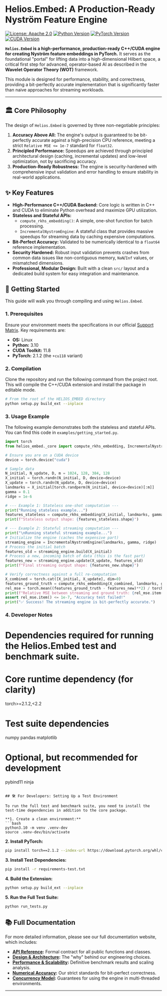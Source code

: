# Helios.Embed: A Production-Ready Nyström Feature Engine

[![License: Apache 2.0](https://img.shields.io/badge/License-Apache_2.0-blue.svg)](https://opensource.org/licenses/Apache-2.0)
[![Python Version](https://img.shields.io/badge/python-3.10-blue.svg)](https://www.python.org/downloads/release/python-3100/)
[![PyTorch Version](https://img.shields.io/badge/pytorch-2.1.2+cu118-orange.svg)](https://pytorch.org/)
[![CUDA Version](https://img.shields.io/badge/cuda-11.8-green.svg)](https://developer.nvidia.com/cuda-toolkit)

**`Helios.Embed` is a high-performance, production-ready C++/CUDA engine for creating Nyström feature embeddings in PyTorch.** It serves as the foundational "portal" for lifting data into a high-dimensional Hilbert space, a critical first step for advanced, operator-based AI as described in the **Wavelet Operator Theory (WOT)** framework.

This module is designed for performance, stability, and correctness, providing a bit-perfectly accurate implementation that is significantly faster than naive approaches for streaming workloads.

---

## 🏛️ Core Philosophy

The design of `Helios.Embed` is governed by three non-negotiable principles:

1.  **Accuracy Above All:** The engine's output is guaranteed to be bit-perfectly accurate against a high-precision CPU reference, meeting a strict `Relative MSE <= 1e-7` standard for `float32`.
2.  **Principled Performance:** Speedups are achieved through principled architectural design (caching, incremental updates) and low-level optimization, not by sacrificing accuracy.
3.  **Production-Ready Robustness:** The engine is security-hardened with comprehensive input validation and error handling to ensure stability in real-world applications.

## ✨ Key Features

*   **High-Performance C++/CUDA Backend:** Core logic is written in C++ and CUDA to eliminate Python overhead and maximize GPU utilization.
*   **Stateless and Stateful APIs:**
    *   `compute_rkhs_embedding()`: A simple, one-shot function for batch processing.
    *   `IncrementalNystromEngine`: A stateful class that provides massive speedups for streaming data by caching expensive computations.
*   **Bit-Perfect Accuracy:** Validated to be numerically identical to a `float64` reference implementation.
*   **Security Hardened:** Robust input validation prevents crashes from common data issues like non-contiguous memory, `NaN`/`Inf` values, or mismatched dimensions.
*   **Professional, Modular Design:** Built with a clean `src/` layout and a dedicated build system for easy integration and maintenance.

## 🚀 Getting Started

This guide will walk you through compiling and using `Helios.Embed`.

### 1. Prerequisites

Ensure your environment meets the specifications in our official [Support Matrix](docs/SUPPORT_MATRIX.md). Key requirements are:
*   **OS:** Linux
*   **Python:** 3.10
*   **CUDA Toolkit:** 11.8
*   **PyTorch:** 2.1.2 (the `+cu118` variant)

### 2. Compilation

Clone the repository and run the following command from the project root. This will compile the C++/CUDA extension and install the package in editable mode.

```bash
# From the root of the HELIOS_EMBED directory
python setup.py build_ext --inplace
```

### 3. Usage Example

The following example demonstrates both the stateless and stateful APIs. You can find this code in `examples/getting_started.py`.

```python
import torch
from helios_embed._core import compute_rkhs_embedding, IncrementalNystromEngine

# Ensure you are on a CUDA device
device = torch.device("cuda")

# Sample data
N_initial, N_update, D, m = 1024, 128, 384, 128
X_initial = torch.randn(N_initial, D, device=device)
X_update = torch.randn(N_update, D, device=device)
landmarks = X_initial[torch.randperm(N_initial, device=device)[:m]]
gamma = 0.1
ridge = 1e-6

# --- Example 1: Stateless one-shot computation ---
print("Running stateless example...")
features_stateless = compute_rkhs_embedding(X_initial, landmarks, gamma, ridge)
print(f"Stateless output shape: {features_stateless.shape}")

# --- Example 2: Stateful streaming computation ---
print("\nRunning stateful streaming example...")
# Initialize the engine (caches the expensive part)
streaming_engine = IncrementalNystromEngine(landmarks, gamma, ridge)
# Process the initial batch
features_old = streaming_engine.build(X_initial)
# Process a new, incoming batch of data (this is the fast part)
features_new = streaming_engine.update(X_update, features_old)
print(f"Final streaming output shape: {features_new.shape}")

# Verify correctness against a full re-computation
X_combined = torch.cat([X_initial, X_update], dim=0)
features_ground_truth = compute_rkhs_embedding(X_combined, landmarks, gamma, ridge)
rel_mse = torch.mean((features_ground_truth - features_new)**2) / torch.mean(features_ground_truth**2)
print(f"Relative MSE between streaming and ground truth: {rel_mse.item():.2e}")
assert rel_mse.item() <= 1e-7, "Accuracy test failed!"
print("✅ Success! The streaming engine is bit-perfectly accurate.")
```

### 4. Developer Notes
# Dependencies required for running the Helios.Embed test and benchmark suite.

# Core runtime dependency (for clarity)
torch>=2.1.2,<2.2

# Test suite dependencies
numpy
pandas
matplotlib

# Optional, but recommended for development
pybind11
ninja
```

## 🛠️ For Developers: Setting Up a Test Environment

To run the full test and benchmark suite, you need to install the test-time dependencies in addition to the core package.

**1. Create a clean environment:**
```bash
python3.10 -m venv .venv-dev
source .venv-dev/bin/activate
```

**2. Install PyTorch:**
```bash
pip install torch==2.1.2 --index-url https://download.pytorch.org/whl/cu118
```

**3. Install Test Dependencies:**
```bash
pip install -r requirements-test.txt
```

**4. Build the Extension:**
```bash
python setup.py build_ext --inplace
```

**5. Run the Full Test Suite:**
```bash
python run_tests.py
```

## 📚 Full Documentation

For more detailed information, please see our full documentation website, which includes:

*   **[API Reference](docs/api_contract.md):** Formal contract for all public functions and classes.
*   **[Design & Architecture](docs/design.md):** The "why" behind our engineering choices.
*   **[Performance & Scalability](docs/perf_baseline.md):** Definitive benchmark results and scaling analysis.
*   **[Numerical Accuracy](docs/numerical_tolerances.md):** Our strict standards for bit-perfect correctness.
*   **[Concurrency Model](docs/threading_model.md):** Guarantees for using the engine in multi-threaded environments.

---








